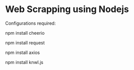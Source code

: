 # Web Scrapping using Nodejs

Configurations required:

npm install cheerio

npm install request

npm install axios

npm install knwl.js

